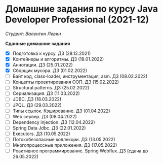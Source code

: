# Домашние задания по курсу Java Developer Professional (2021-12)
*Студент: Валентин Левин*

**Сданные домашние задания**
 - [x] Подготовка к курсу. ДЗ (28.12.2021)
 - [x] Контейнеры и алгоритмы. ДЗ (18.01.2022)
 - [x] Аннотации. ДЗ (25.01.2022)
 - [x] Сборщик мусора. ДЗ (01.02.2022)
 - [ ] Байт код, class-loader, инструментация, asm. ДЗ (08.02.2022)
 - [ ] Концепты проектирования ООП. ДЗ (15.02.2022)
 - [ ] Structural patterns. ДЗ (25.02.2022)
 - [ ] Сериализация. ДЗ (11.03.2022)
 - [ ] JDBC. ДЗ (18.03.2022)
 - [ ] JPQL. ДЗ (29.03.2022)
 - [ ] Типы ссылок. Кэширование. ДЗ (01.04.2022)
 - [ ] Web сервер. ДЗ (08.04.2022)
 - [ ] Dependency injection. ДЗ (12.04.2022)
 - [ ] Spring Data Jdbc. ДЗ (22.01.2022)
 - [ ] Executors. ДЗ (10.05.2022)
 - [ ] Потокобезопасные коллекции. ДЗ (13.05.2022)
 - [ ] Многопроцессные приложения. ДЗ (17.05.2022)
 - [ ] Реактивное программирование. Spring Webflux. ДЗ (сдача до 26.05.2022)